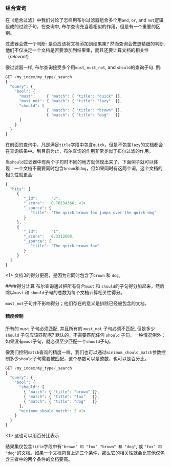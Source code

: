 <!-- 秀川 -->
### 组合查询

在《组合过滤》中我们讨论了怎样用布尔过滤器组合多个用`and`, `or`, and `not`逻辑组成的过滤子句，在查询中, 布尔查询充当着相似的作用，但是有一个重要的区别。

过滤器会做一个判断: 是否应该将文档添加到结果集? 然而查询会做更精细的判断. 他们不仅决定一个文档是否要添加到结果集，而且还要计算文档的相关性（_relevant_）.

像过滤器一样, 布尔查询接受多个用`must`, `must_not`, and `should`的查询子句.  例:


```Javascript
GET /my_index/my_type/_search
{
  "query": {
    "bool": {
      "must":     { "match": { "title": "quick" }},
      "must_not": { "match": { "title": "lazy"  }},
      "should": [
                  { "match": { "title": "brown" }},
                  { "match": { "title": "dog"   }}
      ]
    }
  }
}
```

在前面的查询中，凡是满足`title`字段中包含`quick`，但是不包含`lazy`的文档都会在查询结果中。到目前为止，布尔查询的作用非常类似于布尔过滤的作用。

当`should`过滤器中有两个子句时不同的地方就体现出来了，下面例子就可以体现：一个文档不需要同时包含`brown`和`dog`，但如果同时有这两个词，这个文档的相关性就更高:

```Javascript
{
  "hits": [
     {
        "_id":      "3",
        "_score":   0.70134366, <1>
        "_source": {
           "title": "The quick brown fox jumps over the quick dog"
        }
     },
     {
        "_id":      "1",
        "_score":   0.3312608,
        "_source": {
           "title": "The quick brown fox"
        }
     }
  ]
}
```

<1> 文档3的得分更高，是因为它同时包含了`brown` 和 `dog`。

####得分计算
布尔查询通过把所有符合`must` 和 `should`的子句得分加起来，然后除以`must` 和 `should`子句的总数为每个文档计算相关性得分。

`must_not`子句并不影响得分；他们存在的意义是排除已经被包含的文档。


#### 精度控制

所有的 `must` 子句必须匹配, 并且所有的 `must_not` 子句必须不匹配, 但是多少 `should` 子句应该匹配呢? 默认的，不需要匹配任何 `should` 子句，一种情况例外：如果没有`must`子句，就必须至少匹配一个`should`子句。

像我们控制`match`查询的精度一样，我们也可以通过`minimum_should_match`参数控制多少`should`子句需要被匹配，这个参数可以是整数，也可以是百分比。

```Javascript
GET /my_index/my_type/_search
{
  "query": {
    "bool": {
      "should": [
        { "match": { "title": "brown" }},
        { "match": { "title": "fox"   }},
        { "match": { "title": "dog"   }}
      ],
      "minimum_should_match": 2 <1>
    }
  }
}
```

<1> 这也可以用百分比表示

结果集仅包含`title`字段中有`"brown"
和 "fox"`, `"brown" 和 "dog"`, 或 `"fox" 和 "dog"`的文档。如果一个文档包含上述三个条件，那么它的相关性就会比其他仅包含三者中的两个条件的文档要高。

<!--
[[bool-query]]
=== Combining Queries

In <<combining-filters>> we discussed how to((("full text search", "combining queries"))), use the `bool` filter to combine
multiple filter clauses with `and`, `or`, and `not` logic.  In query land, the
`bool` query does a similar job but with one important difference.

Filters make a binary decision: should this document be included in the
results list or not? Queries, however, are more subtle. They decide not only
whether to include a document, but also how _relevant_ that document is.

Like the filter equivalent, the `bool` query accepts((("bool query"))) multiple query clauses
under the `must`, `must_not`, and `should` parameters.  For instance:

[source,js]
--------------------------------------------------
GET /my_index/my_type/_search
{
  "query": {
    "bool": {
      "must":     { "match": { "title": "quick" }},
      "must_not": { "match": { "title": "lazy"  }},
      "should": [
                  { "match": { "title": "brown" }},
                  { "match": { "title": "dog"   }}
      ]
    }
  }
}
--------------------------------------------------
// SENSE: 100_Full_Text_Search/15_Bool_query.json

The results from the preceding query include any document whose `title` field
contains the term `quick`, except for those that also contain `lazy`. So
far, this is pretty similar to how the `bool` filter works.

The difference comes in with the two `should` clauses, which say that: a document
is _not required_ to contain ((("should clause", "in bool queries")))either `brown` or `dog`, but if it does, then
it should be considered _more relevant_:

[source,js]
--------------------------------------------------
{
  "hits": [
     {
        "_id":      "3",
        "_score":   0.70134366, <1>
        "_source": {
           "title": "The quick brown fox jumps over the quick dog"
        }
     },
     {
        "_id":      "1",
        "_score":   0.3312608,
        "_source": {
           "title": "The quick brown fox"
        }
     }
  ]
}
--------------------------------------------------

<1> Document 3 scores higher because it contains both `brown` and `dog`.

==== Score Calculation

The `bool` query calculates((("relevance scores", "calculation in bool queries")))((("bool query", "score calculation"))) the relevance `_score` for each document by adding
together the `_score` from all of the matching `must` and `should` clauses,
and then dividing by the total number of `must` and `should` clauses.

The `must_not` clauses do not affect ((("must_not clause", "in bool queries")))the score; their only purpose is to
exclude documents that might otherwise have been included.

==== Controlling Precision

All the `must` clauses must match, and all the `must_not` clauses must not
match, but how many `should` clauses((("bool query", "controlling precision")))((("full text search", "combining queries", "controlling precision")))((("precision", "controlling for bool query"))) should match? By default, none of the `should` clauses are required to match, with one
exception: if there are no `must` clauses, then at least one `should` clause
must match.

Just as we can control the <<match-precision,precision of the `match` query>>,
we can control how many `should` clauses need to match by using the
`minimum_should_match` parameter,((("minimum_should_match parameter", "in bool queries"))) either as an absolute number or as a
percentage:

[source,js]
--------------------------------------------------
GET /my_index/my_type/_search
{
  "query": {
    "bool": {
      "should": [
        { "match": { "title": "brown" }},
        { "match": { "title": "fox"   }},
        { "match": { "title": "dog"   }}
      ],
      "minimum_should_match": 2 <1>
    }
  }
}
--------------------------------------------------
// SENSE: 100_Full_Text_Search/15_Bool_query.json

<1> This could also be expressed as a percentage.

The results would include only documents whose `title` field contains `"brown"
AND "fox"`, `"brown" AND "dog"`, or `"fox" AND "dog"`. If a document contains
all three, it would be considered more relevant than those that contain
just two of the three.
-->
